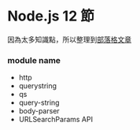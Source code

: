 # Node.js 12 節

因為太多知識點，所以整理到[部落格文章](https://dpes8693.github.io/blog-vuepress/backend/express/#%E5%AF%AB%E9%80%99%E7%B3%BB%E5%88%97%E7%9A%84%E5%8B%95%E6%A9%9F)


### module name

- http
- querystring
- qs
- query-string
- body-parser
- URLSearchParams API